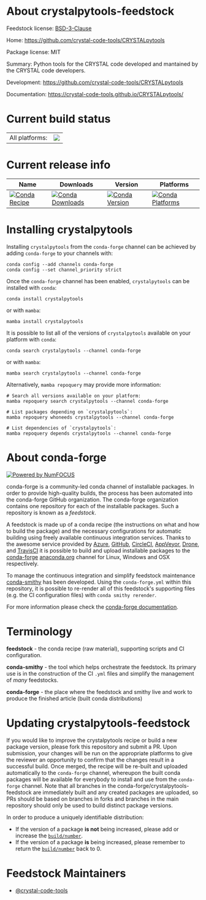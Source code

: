 About crystalpytools-feedstock
==============================

Feedstock license: [BSD-3-Clause](https://github.com/conda-forge/crystalpytools-feedstock/blob/main/LICENSE.txt)

Home: https://github.com/crystal-code-tools/CRYSTALpytools

Package license: MIT

Summary: Python tools for the CRYSTAL code developed and mantained by the CRYSTAL code developers.

Development: https://github.com/crystal-code-tools/CRYSTALpytools

Documentation: https://crystal-code-tools.github.io/CRYSTALpytools/

Current build status
====================


<table><tr><td>All platforms:</td>
    <td>
      <a href="https://dev.azure.com/conda-forge/feedstock-builds/_build/latest?definitionId=23227&branchName=main">
        <img src="https://dev.azure.com/conda-forge/feedstock-builds/_apis/build/status/crystalpytools-feedstock?branchName=main">
      </a>
    </td>
  </tr>
</table>

Current release info
====================

| Name | Downloads | Version | Platforms |
| --- | --- | --- | --- |
| [![Conda Recipe](https://img.shields.io/badge/recipe-crystalpytools-green.svg)](https://anaconda.org/conda-forge/crystalpytools) | [![Conda Downloads](https://img.shields.io/conda/dn/conda-forge/crystalpytools.svg)](https://anaconda.org/conda-forge/crystalpytools) | [![Conda Version](https://img.shields.io/conda/vn/conda-forge/crystalpytools.svg)](https://anaconda.org/conda-forge/crystalpytools) | [![Conda Platforms](https://img.shields.io/conda/pn/conda-forge/crystalpytools.svg)](https://anaconda.org/conda-forge/crystalpytools) |

Installing crystalpytools
=========================

Installing `crystalpytools` from the `conda-forge` channel can be achieved by adding `conda-forge` to your channels with:

```
conda config --add channels conda-forge
conda config --set channel_priority strict
```

Once the `conda-forge` channel has been enabled, `crystalpytools` can be installed with `conda`:

```
conda install crystalpytools
```

or with `mamba`:

```
mamba install crystalpytools
```

It is possible to list all of the versions of `crystalpytools` available on your platform with `conda`:

```
conda search crystalpytools --channel conda-forge
```

or with `mamba`:

```
mamba search crystalpytools --channel conda-forge
```

Alternatively, `mamba repoquery` may provide more information:

```
# Search all versions available on your platform:
mamba repoquery search crystalpytools --channel conda-forge

# List packages depending on `crystalpytools`:
mamba repoquery whoneeds crystalpytools --channel conda-forge

# List dependencies of `crystalpytools`:
mamba repoquery depends crystalpytools --channel conda-forge
```


About conda-forge
=================

[![Powered by
NumFOCUS](https://img.shields.io/badge/powered%20by-NumFOCUS-orange.svg?style=flat&colorA=E1523D&colorB=007D8A)](https://numfocus.org)

conda-forge is a community-led conda channel of installable packages.
In order to provide high-quality builds, the process has been automated into the
conda-forge GitHub organization. The conda-forge organization contains one repository
for each of the installable packages. Such a repository is known as a *feedstock*.

A feedstock is made up of a conda recipe (the instructions on what and how to build
the package) and the necessary configurations for automatic building using freely
available continuous integration services. Thanks to the awesome service provided by
[Azure](https://azure.microsoft.com/en-us/services/devops/), [GitHub](https://github.com/),
[CircleCI](https://circleci.com/), [AppVeyor](https://www.appveyor.com/),
[Drone](https://cloud.drone.io/welcome), and [TravisCI](https://travis-ci.com/)
it is possible to build and upload installable packages to the
[conda-forge](https://anaconda.org/conda-forge) [anaconda.org](https://anaconda.org/)
channel for Linux, Windows and OSX respectively.

To manage the continuous integration and simplify feedstock maintenance
[conda-smithy](https://github.com/conda-forge/conda-smithy) has been developed.
Using the ``conda-forge.yml`` within this repository, it is possible to re-render all of
this feedstock's supporting files (e.g. the CI configuration files) with ``conda smithy rerender``.

For more information please check the [conda-forge documentation](https://conda-forge.org/docs/).

Terminology
===========

**feedstock** - the conda recipe (raw material), supporting scripts and CI configuration.

**conda-smithy** - the tool which helps orchestrate the feedstock.
                   Its primary use is in the construction of the CI ``.yml`` files
                   and simplify the management of *many* feedstocks.

**conda-forge** - the place where the feedstock and smithy live and work to
                  produce the finished article (built conda distributions)


Updating crystalpytools-feedstock
=================================

If you would like to improve the crystalpytools recipe or build a new
package version, please fork this repository and submit a PR. Upon submission,
your changes will be run on the appropriate platforms to give the reviewer an
opportunity to confirm that the changes result in a successful build. Once
merged, the recipe will be re-built and uploaded automatically to the
`conda-forge` channel, whereupon the built conda packages will be available for
everybody to install and use from the `conda-forge` channel.
Note that all branches in the conda-forge/crystalpytools-feedstock are
immediately built and any created packages are uploaded, so PRs should be based
on branches in forks and branches in the main repository should only be used to
build distinct package versions.

In order to produce a uniquely identifiable distribution:
 * If the version of a package **is not** being increased, please add or increase
   the [``build/number``](https://docs.conda.io/projects/conda-build/en/latest/resources/define-metadata.html#build-number-and-string).
 * If the version of a package **is** being increased, please remember to return
   the [``build/number``](https://docs.conda.io/projects/conda-build/en/latest/resources/define-metadata.html#build-number-and-string)
   back to 0.

Feedstock Maintainers
=====================

* [@crystal-code-tools](https://github.com/crystal-code-tools/)

